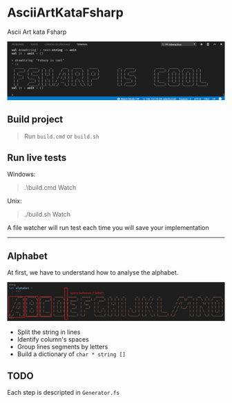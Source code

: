 # AsciiArtKataFsharp
Ascii Art kata Fsharp

![ascii_2](images/ascii_1.png)

## Build project

> Run `build.cmd` or `build.sh`

## Run live tests

Windows:
> .\build.cmd Watch

Unix:
> ./build.sh Watch

A file watcher will run test each time you will save your implementation

---

## Alphabet

At first, we have to understand how to analyse the alphabet.

![ascii_2](images/ascii_2.png)

- Split the string in lines
- Identify column's spaces
- Group lines segments by letters
- Build a dictionary of `char * string []` 


## TODO

Each step is descripted in `Generator.fs`

